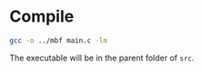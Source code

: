 # Compile
```bash
gcc -o ../mbf main.c -lm
```
The executable will be in the parent folder of ``src``.
